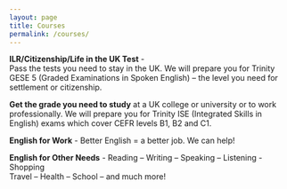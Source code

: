 ```yaml
---
layout: page
title: Courses
permalink: /courses/
---
```


**ILR/Citizenship/Life in the UK Test** -	
Pass the tests you need to stay in the UK. We will prepare you for Trinity GESE 5 (Graded Examinations in Spoken English) – the level you need for settlement or citizenship.
	
 **Get the grade you need to study** at a UK college or university or to work professionally. We will prepare you for Trinity ISE (Integrated Skills in English) exams which cover CEFR levels B1, B2 and C1.

**English for Work**	- Better English = a better job.  We can help!

**English for Other Needs**	- Reading – Writing – Speaking – Listening -
Shopping <br>
Travel – Health – School – and much more!